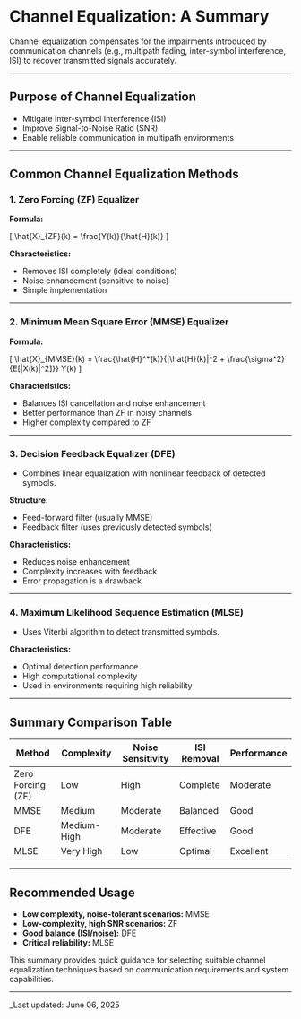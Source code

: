 
# Channel Equalization: A Summary

Channel equalization compensates for the impairments introduced by communication channels (e.g., multipath fading, inter-symbol interference, ISI) to recover transmitted signals accurately.

---

## Purpose of Channel Equalization

- Mitigate Inter-symbol Interference (ISI)
- Improve Signal-to-Noise Ratio (SNR)
- Enable reliable communication in multipath environments

---

## Common Channel Equalization Methods

### 1. Zero Forcing (ZF) Equalizer

**Formula:**

\[ \hat{X}_{ZF}(k) = \frac{Y(k)}{\hat{H}(k)} \]

**Characteristics:**
- Removes ISI completely (ideal conditions)
- Noise enhancement (sensitive to noise)
- Simple implementation

---

### 2. Minimum Mean Square Error (MMSE) Equalizer

**Formula:**

\[ \hat{X}_{MMSE}(k) = \frac{\hat{H}^*(k)}{|\hat{H}(k)|^2 + \frac{\sigma^2}{E[|X(k)|^2]}} Y(k) \]

**Characteristics:**
- Balances ISI cancellation and noise enhancement
- Better performance than ZF in noisy channels
- Higher complexity compared to ZF

---

### 3. Decision Feedback Equalizer (DFE)

- Combines linear equalization with nonlinear feedback of detected symbols.

**Structure:**
- Feed-forward filter (usually MMSE)
- Feedback filter (uses previously detected symbols)

**Characteristics:**
- Reduces noise enhancement
- Complexity increases with feedback
- Error propagation is a drawback

---

### 4. Maximum Likelihood Sequence Estimation (MLSE)

- Uses Viterbi algorithm to detect transmitted symbols.

**Characteristics:**
- Optimal detection performance
- High computational complexity
- Used in environments requiring high reliability

---

## Summary Comparison Table

| Method            | Complexity | Noise Sensitivity | ISI Removal  | Performance |
|-------------------|------------|-------------------|--------------|-------------|
| Zero Forcing (ZF) | Low        | High              | Complete     | Moderate    |
| MMSE              | Medium     | Moderate          | Balanced     | Good        |
| DFE               | Medium-High| Moderate          | Effective    | Good        |
| MLSE              | Very High  | Low               | Optimal      | Excellent   |

---

## Recommended Usage

- **Low complexity, noise-tolerant scenarios:** MMSE
- **Low-complexity, high SNR scenarios:** ZF
- **Good balance (ISI/noise):** DFE
- **Critical reliability:** MLSE

This summary provides quick guidance for selecting suitable channel equalization techniques based on communication requirements and system capabilities.


---
_Last updated: June 06, 2025
